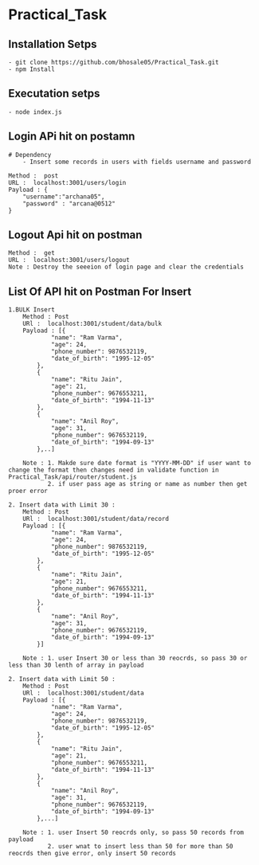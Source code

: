 # Practical_Task

## Installation Setps
    - git clone https://github.com/bhosale05/Practical_Task.git
    - npm Install

## Executation setps
    - node index.js

## Login APi hit on postamn 
    # Dependency
        - Insert some records in users with fields username and password

    Method :  post 
    URL :  localhost:3001/users/login
    Payload : {
        "username":"archana05",
        "password" : "arcana@0512"
    }

## Logout Api hit on postman 

    Method :  get 
    URL :  localhost:3001/users/logout
    Note : Destroy the seeeion of login page and clear the credentials 

## List Of API hit on Postman For Insert 
    1.BULK Insert
        Method : Post
        URl :  localhost:3001/student/data/bulk
        Payload : [{
                "name": "Ram Varma",
                "age": 24,
                "phone_number": 9876532119,
                "date_of_birth": "1995-12-05"
            },
            {
                "name": "Ritu Jain",
                "age": 21,
                "phone_number": 9676553211,
                "date_of_birth": "1994-11-13"
            },
            {
                "name": "Anil Roy",
                "age": 31,
                "phone_number": 9676532119,
                "date_of_birth": "1994-09-13"
            },..]

        Note : 1. Makde sure date format is "YYYY-MM-DD" if user want to change the format then changes need in validate function in  Practical_Task/api/router/student.js
               2. if user pass age as string or name as number then get proer error
    
    2. Insert data with Limit 30 : 
        Method : Post
        URl :  localhost:3001/student/data/record
        Payload : [{
                "name": "Ram Varma",
                "age": 24,
                "phone_number": 9876532119,
                "date_of_birth": "1995-12-05"
            },
            {
                "name": "Ritu Jain",
                "age": 21,
                "phone_number": 9676553211,
                "date_of_birth": "1994-11-13"
            },
            {
                "name": "Anil Roy",
                "age": 31,
                "phone_number": 9676532119,
                "date_of_birth": "1994-09-13"
            }]

        Note : 1. user Insert 30 or less than 30 reocrds, so pass 30 or less than 30 lenth of array in payload

    2. Insert data with Limit 50 : 
        Method : Post
        URl :  localhost:3001/student/data
        Payload : [{
                "name": "Ram Varma",
                "age": 24,
                "phone_number": 9876532119,
                "date_of_birth": "1995-12-05"
            },
            {
                "name": "Ritu Jain",
                "age": 21,
                "phone_number": 9676553211,
                "date_of_birth": "1994-11-13"
            },
            {
                "name": "Anil Roy",
                "age": 31,
                "phone_number": 9676532119,
                "date_of_birth": "1994-09-13"
            },...]

        Note : 1. user Insert 50 reocrds only, so pass 50 records from payload
               2. user wnat to insert less than 50 for more than 50 reocrds then give error, only insert 50 records